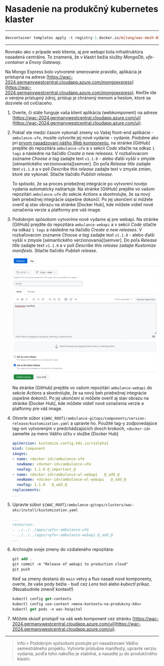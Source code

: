 # Nasadenie na produkčný kubernetes klaster

---

```ps
devcontainer templates apply -t registry-1.docker.io/milung/wac-mesh-030
```

---

Rovnako ako v prípade web klienta, aj pre webapi bola infraštruktúra nasadená centrálne. To znamená, že v klastri bežia služby  _MongoDb_, _ufe-container_ a _Envoy Gateway_.

Na Mongo Express bolo vytvorené smerovanie pravidlo, aplikácia je prístupná na adrese [https://wac-2024.germanywestcentral.cloudapp.azure.com/mongoexpress](https://wac-2024.germanywestcentral.cloudapp.azure.com/mongoexpress).
Keďže ide o verejne prístupný zdroj, prístup je chránený menom a heslom, ktoré sa dozviete od cvičiaceho.

1. Overte, či stále funguje vaša klient aplikácia (webkomponent) na adrese [https://wac-2024.germanywestcentral.cloudapp.azure.com/ui](https://wac-2024.germanywestcentral.cloudapp.azure.com/ui).

2. Pokiaľ ste medzi časom vykonali zmeny vo Vašej front-end aplikácie - `ambulance-ufe`, musíte vytvorite jej nové vydanie - vydanie. Podobne ako pri [prvom nasadzovaní nášho Web komponentu](../01.Web-Components/111-production-deployment.md), na stránke [GitHub] prejdite do repozitára `ambulance-ufe` a v sekcii _Code_ stlačte na odkaz `1 tags` a následne na tlačidlo _Create a new releases_. V rozbaľovacom zozname _Choose a tag_ zadajte  text `v1.1.0` - alebo ďalší vyšší v zmysle [sémantického verzionovania][semver]. Do poľa _Release title_ zadajte text `v1.1.0` a v poli _Describe this release_ zadajte text v zmysle zmien, ktoré ste vykonali. Stlačte tlačidlo _Publish release_.

   To spôsobí, že sa proces priebežnej integrácie po vytvorení novéjo vydania automaticky naštartuje. Na stránke [GitHub] prejdite vo vašom repozitári `ambulance-ufe` do sekcie _Actions_ a skontrolujte, že sa nový beh priebežnej integrácie úspešne dokončí. Po jej ukončení si môžete overiť aj stav obrazu na stránke [Docker Hub], kde môžete vidieť nové označenia verzie a platformy pre váš image.

3. Podobným spôsobom vytvoríme nové vydanie aj pre webapi. Na stránke [GitHub] prejdite do repozitára `ambulance-webapi` a v sekcii _Code_ stlačte na odkaz `1 tags` a následne na tlačidlo _Create a new releases_. V rozbaľovacom zozname _Choose a tag_ zadajte  text `v1.1.0` - alebo ďalší vyšší v zmysle [sémantického verzionovania][semver]. Do poľa _Release title_ zadajte text `v1.1.0` a v poli _Describe this release_ zadajte _Kustomize manifests_. Stlačte tlačidlo _Publish release_.

   ![Vytvorenie nového vydania](./img/020-01-Create-WebApi-Release.png)

   Na stránke [GitHub] prejdite vo vašom repozitári `ambulance-webapi` do sekcie _Actions_ a skontrolujte, že sa nový beh priebežnej integrácie úspešne dokončí. Po jej ukončení si môžete overiť aj stav obrazu na stránke [Docker Hub], kde môžete vidieť nové označenia verzie a platformy pre váš image.

4. Otvorte súbor `${WAC_ROOT}/ambulance-gitops/components/version-release/kustomization.yaml` a upravte ho. Použité tag-y zodpovedajúce tag-om vytvoreným v predchádzajúcich dvoch krokoch, `<docker-id>` zameňte za meno Vášho účtu v službe  [Docker Hub]

   ```yaml
   apiVersion: kustomize.config.k8s.io/v1alpha1
   kind: Component
   images:
   - name: <docker-id>/ambulance-ufe
     newName: <docker-id>/ambulance-ufe 
     newTag: 1.1.0 @_important_@
   - name: <docker-id>/ambulance-wl-webapi   @_add_@
     newName: <docker-id>/ambulance-wl-webapi   @_add_@
     newTag: 1.1.0   @_add_@
   replacements: 
   ...
   ```

5. Upravte súbor `${WAC_ROOT}/ambulance-gitops/clusters/wac-aks/install/kustomization.yaml`

   ```yaml
   ...
   resources:
   - ../../../apps/<pfx>-ambulance-ufe
   - ../../../apps/<pfx>-ambulance-webapi @_add_@
   ...
   ```

6. Archivujte svoje zmeny do vzdialeného repozitára:

   ```ps
   git add .
   git commit -m "Release of webapi to production cloud"
   git push
   ```

   Keď sa zmeny dostanú do `main` vetvy a flux nasadí nové komponenty, overte, že vaše pody bežia - buď cez _Lens_ tool alebo _kubectl_ príkaz. (Nezabudnite zmeniť kontext!)

   ```ps
   kubectl config get-contexts
   kubectl config use-context <meno-kontextu-na-produkcny-k8s>
   kubectl get pods -n wac-hospital
   ```

7. Môžete skúsiť pristúpiť na váš web komponent cez stránku [https://wac-2024.germanywestcentral.cloudapp.azure.com/ui](https://wac-2024.germanywestcentral.cloudapp.azure.com/ui).

---

>info:> Podobným spôsobom postujte pri nasadzovaní Vášho semestrálneho projektu. Vytvorte príslušne manifesty, upravte verziu vydania, podľa toho nakoľko je stabilná, a nasadte ju do produkčného klastri.
